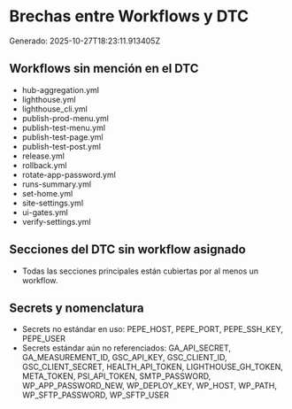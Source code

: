 # Brechas entre Workflows y DTC
Generado: 2025-10-27T18:23:11.913405Z

## Workflows sin mención en el DTC
- hub-aggregation.yml
- lighthouse.yml
- lighthouse_cli.yml
- publish-prod-menu.yml
- publish-test-menu.yml
- publish-test-page.yml
- publish-test-post.yml
- release.yml
- rollback.yml
- rotate-app-password.yml
- runs-summary.yml
- set-home.yml
- site-settings.yml
- ui-gates.yml
- verify-settings.yml

## Secciones del DTC sin workflow asignado
- Todas las secciones principales están cubiertas por al menos un workflow.

## Secrets y nomenclatura
- Secrets no estándar en uso: PEPE_HOST, PEPE_PORT, PEPE_SSH_KEY, PEPE_USER
- Secrets estándar aún no referenciados: GA_API_SECRET, GA_MEASUREMENT_ID, GSC_API_KEY, GSC_CLIENT_ID, GSC_CLIENT_SECRET, HEALTH_API_TOKEN, LIGHTHOUSE_GH_TOKEN, META_TOKEN, PSI_API_TOKEN, SMTP_PASSWORD, WP_APP_PASSWORD_NEW, WP_DEPLOY_KEY, WP_HOST, WP_PATH, WP_SFTP_PASSWORD, WP_SFTP_USER